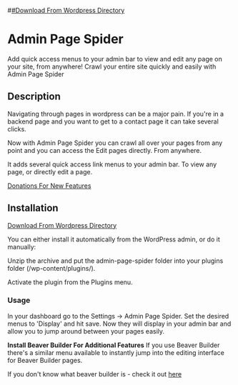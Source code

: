 #[#Download From Wordpress Directory](https://wordpress.org/plugins/admin-page-spider/)

# Admin Page Spider

Add quick access menus to your admin bar to view and edit any page on your site, from anywhere! Crawl your entire site quickly and easily with Admin Page Spider


## Description


Navigating through pages in wordpress can be a major pain. If you're in a backend page and you want to get to a contact page it can take several clicks.

Now with Admin Page Spider you can crawl all over your pages from any point and you can access the Edit pages directly. From anywhere.

It adds several quick access link menus to your admin bar. To view any page, or directly edit a page.

[Donations For New Features](https://j7digital.com/admin-page-spider#donate)


## Installation

[Download From Wordpress Directory](https://wordpress.org/plugins/admin-page-spider/)

You can either install it automatically from the WordPress admin, or do it manually:

Unzip the archive and put the admin-page-spider folder into your plugins folder (/wp-content/plugins/).

Activate the plugin from the Plugins menu.


### Usage

In your dashboard go to the Settings -> Admin Page Spider.  Set the desired menus to 'Display' and hit save. Now they will display in your admin bar and allow you to jump around between your pages easily.

**Install Beaver Builder For Additional Features**
If you use Beaver Builder there's a similar menu available to instantly jump into the editing interface for Beaver Builder pages.

If you don't know what beaver builder is - check it out [here](http://www.wpbeaverbuilder.com/?fla=215)